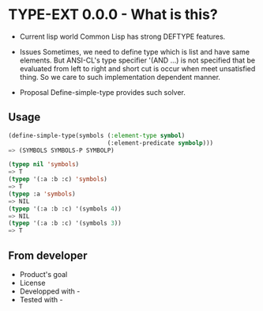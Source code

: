 # TYPE-EXT 0.0.0 - What is this?

* Current lisp world
Common Lisp has strong DEFTYPE features.

* Issues
Sometimes, we need to define type which is list and have same elements.
But ANSI-CL's type specifier '(AND ...) is not specified that be evaluated from left to right and short cut is occur when meet unsatisfied thing.
So we care to such implementation dependent manner.

* Proposal
Define-simple-type provides such solver.

## Usage
```lisp
(define-simple-type(symbols (:element-type symbol)
                            (:element-predicate symbolp)))
=> (SYMBOLS SYMBOLS-P SYMBOLP)

(typep nil 'symbols)
=> T
(typep '(:a :b :c) 'symbols)
=> T
(typep :a 'symbols)
=> NIL
(typep '(:a :b :c) '(symbols 4))
=> NIL
(typep '(:a :b :c) '(symbols 3))
=> T
```

## From developer

* Product's goal
* License
* Developped with - 
* Tested with - 

